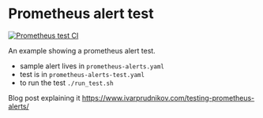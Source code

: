 Prometheus alert test
====================

[![Prometheus test CI](https://github.com/ivarprudnikov/prometheus-alert-test/actions/workflows/prometheus-test.yml/badge.svg)](https://github.com/ivarprudnikov/prometheus-alert-test/actions/workflows/prometheus-test.yml)

An example showing a prometheus alert test.

* sample alert lives in `prometheus-alerts.yaml`
* test is in `prometheus-alerts-test.yaml`
* to run the test `./run_test.sh`

Blog post explaining it https://www.ivarprudnikov.com/testing-prometheus-alerts/
